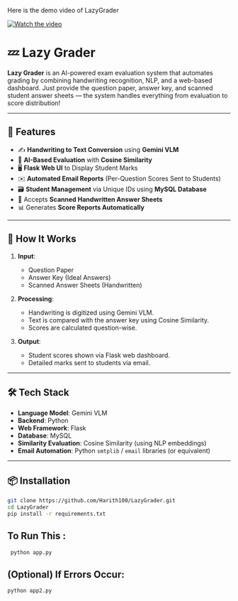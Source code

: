 Here is the demo video of LazyGrader

[![Watch the video](https://img.youtube.com/vi/ZSCv6H9bHL0/0.jpg)](https://www.youtube.com/watch?v=ZSCv6H9bHL0)

# 💤 Lazy Grader

**Lazy Grader** is an AI-powered exam evaluation system that automates grading by combining handwriting recognition, NLP, and a web-based dashboard. Just provide the question paper, answer key, and scanned student answer sheets — the system handles everything from evaluation to score distribution!

---

## 🚀 Features

- ✍️ **Handwriting to Text Conversion** using **Gemini VLM**
- 🧠 **AI-Based Evaluation** with **Cosine Similarity**
- 🖥️ **Flask Web UI** to Display Student Marks
- ✉️ **Automated Email Reports** (Per-Question Scores Sent to Students)
- 🗃️ **Student Management** via Unique IDs using **MySQL Database**
- 📄 Accepts **Scanned Handwritten Answer Sheets**
- 📊 Generates **Score Reports Automatically**

---

## 🧠 How It Works

1. **Input**:
   - Question Paper
   - Answer Key (Ideal Answers)
   - Scanned Answer Sheets (Handwritten)

2. **Processing**:
   - Handwriting is digitized using Gemini VLM.
   - Text is compared with the answer key using Cosine Similarity.
   - Scores are calculated question-wise.

3. **Output**:
   - Student scores shown via Flask web dashboard.
   - Detailed marks sent to students via email.

---

## 🛠️ Tech Stack

- **Language Model**: Gemini VLM
- **Backend**: Python
- **Web Framework**: Flask
- **Database**: MySQL
- **Similarity Evaluation**: Cosine Similarity (using NLP embeddings)
- **Email Automation**: Python `smtplib` / `email` libraries (or equivalent)

---

## 📦 Installation

```bash
git clone https://github.com/Harith100/LazyGrader.git
cd LazyGrader
pip install -r requirements.txt

```

## To Run This :
```bash
 python app.py
```

## (Optional) If Errors Occur:
```bash
python app2.py
```


